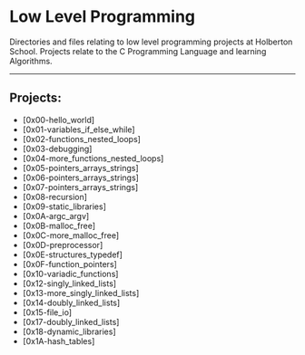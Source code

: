 # Low Level Programming
Directories and files relating to low level programming projects at Holberton School. Projects relate to the C Programming Language and learning Algorithms.
___
## Projects:
- [0x00-hello_world]
- [0x01-variables_if_else_while]
- [0x02-functions_nested_loops]
- [0x03-debugging]
- [0x04-more_functions_nested_loops]
- [0x05-pointers_arrays_strings]
- [0x06-pointers_arrays_strings]
- [0x07-pointers_arrays_strings]
- [0x08-recursion]
- [0x09-static_libraries]
- [0x0A-argc_argv]
- [0x0B-malloc_free]
- [0x0C-more_malloc_free]
- [0x0D-preprocessor]
- [0x0E-structures_typedef]
- [0x0F-function_pointers]
- [0x10-variadic_functions]
- [0x12-singly_linked_lists]
- [0x13-more_singly_linked_lists]
- [0x14-doubly_linked_lists]
- [0x15-file_io]
- [0x17-doubly_linked_lists]
- [0x18-dynamic_libraries]
- [0x1A-hash_tables]
